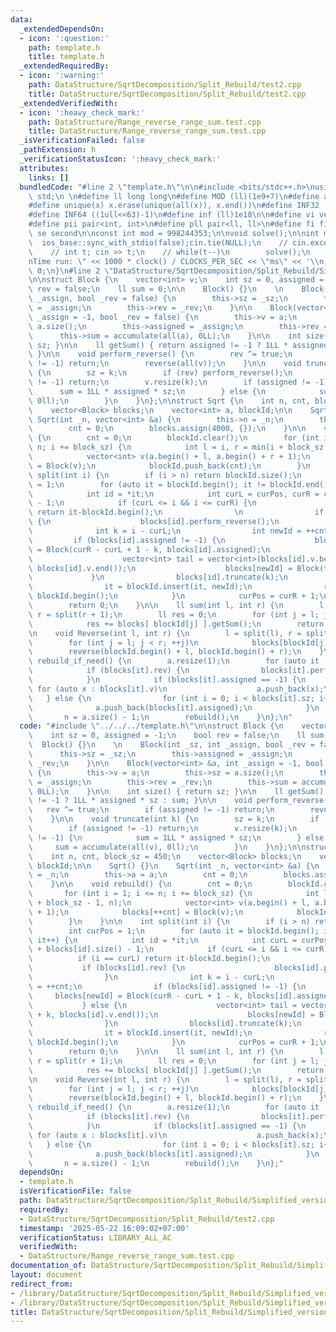 ```yaml
---
data:
  _extendedDependsOn:
  - icon: ':question:'
    path: template.h
    title: template.h
  _extendedRequiredBy:
  - icon: ':warning:'
    path: DataStructure/SqrtDecomposition/Split_Rebuild/test2.cpp
    title: DataStructure/SqrtDecomposition/Split_Rebuild/test2.cpp
  _extendedVerifiedWith:
  - icon: ':heavy_check_mark:'
    path: DataStructure/Range_reverse_range_sum.test.cpp
    title: DataStructure/Range_reverse_range_sum.test.cpp
  _isVerificationFailed: false
  _pathExtension: h
  _verificationStatusIcon: ':heavy_check_mark:'
  attributes:
    links: []
  bundledCode: "#line 2 \"template.h\"\n\n#include <bits/stdc++.h>\nusing namespace\
    \ std;\n \n#define ll long long\n#define MOD (ll)(1e9+7)\n#define all(x) (x).begin(),(x).end()\n\
    #define unique(x) x.erase(unique(all(x)), x.end())\n#define INF32 ((1ull<<31)-1)\n\
    #define INF64 ((1ull<<63)-1)\n#define inf (ll)1e18\n\n#define vi vector<int>\n\
    #define pii pair<int, int>\n#define pll pair<ll, ll>\n#define fi first\n#define\
    \ se second\n\nconst int mod = 998244353;\n\nvoid solve();\n\nint main(){\n  \
    \  ios_base::sync_with_stdio(false);cin.tie(NULL);\n    // cin.exceptions(cin.failbit);\n\
    \    // int t; cin >> t;\n    // while(t--)\n        solve();\n    cerr << \"\\\
    nTime run: \" << 1000 * clock() / CLOCKS_PER_SEC << \"ms\" << '\\n';\n    return\
    \ 0;\n}\n#line 2 \"DataStructure/SqrtDecomposition/Split_Rebuild/Simplified_version.h\"\
    \n\nstruct Block {\n    vector<int> v;\n    int sz = 0, assigned = -1;\n    bool\
    \ rev = false;\n    ll sum = 0;\n\n    Block() {}\n    \n    Block(int _sz, int\
    \ _assign, bool _rev = false) {\n        this->sz = _sz;\n        this->assigned\
    \ = _assign;\n        this->rev = _rev;\n    }\n\n    Block(vector<int> &a, int\
    \ _assign = -1, bool _rev = false) {\n        this->v = a;\n        this->sz =\
    \ a.size();\n        this->assigned = _assign;\n        this->rev = _rev;\n  \
    \      this->sum = accumulate(all(a), 0LL);\n    }\n\n    int size() { return\
    \ sz; }\n\n    ll getSum() { return assigned != -1 ? 1LL * assigned * sz : sum;\
    \ }\n\n    void perform_reverse() {\n        rev ^= true;\n        if (assigned\
    \ != -1) return;\n        reverse(all(v));\n    }\n\n    void truncate(int k)\
    \ {\n        sz = k;\n        if (rev) perform_reverse();\n        if (assigned\
    \ != -1) return;\n        v.resize(k);\n        if (assigned != -1) {\n      \
    \      sum = 1LL * assigned * sz;\n        } else {\n            sum = accumulate(all(v),\
    \ 0ll);\n        }\n    }\n};\n\nstruct Sqrt {\n    int n, cnt, block_sz = 450;\n\
    \    vector<Block> blocks;\n    vector<int> a, blockId;\n\n    Sqrt() {}\n   \
    \ Sqrt(int _n, vector<int> &a) {\n        this->n = _n;\n        this->a = a;\n\
    \        cnt = 0;\n        blocks.assign(4000, {});\n    }\n\n    void rebuild()\
    \ {\n        cnt = 0;\n        blockId.clear();\n        for (int i = 1; i <=\
    \ n; i += block_sz) {\n            int l = i, r = min(i + block_sz - 1, n);\n\
    \            vector<int> v(a.begin() + l, a.begin() + r + 1);\n            blocks[++cnt]\
    \ = Block(v);\n            blockId.push_back(cnt);\n        }\n    }\n\n    int\
    \ split(int i) {\n        if (i > n) return blockId.size();\n        int curPos\
    \ = 1;\n        for (auto it = blockId.begin(); it != blockId.end(); it++) {\n\
    \            int id = *it;\n            int curL = curPos, curR = curPos + blocks[id].size()\
    \ - 1;\n            if (curL <= i && i <= curR) {\n                if (i == curL)\
    \ return it-blockId.begin();\n                \n                if (blocks[id].rev)\
    \ {\n                    blocks[id].perform_reverse();\n                }\n  \
    \              int k = i - curL;\n                int newId = ++cnt;\n       \
    \         if (blocks[id].assigned != -1) {\n                    blocks[newId]\
    \ = Block(curR - curL + 1 - k, blocks[id].assigned);\n                } else {\n\
    \                    vector<int> tail = vector<int>(blocks[id].v.begin() + k,\
    \ blocks[id].v.end());\n                    blocks[newId] = Block(tail);\n   \
    \             }\n                blocks[id].truncate(k);\n                ++it;\n\
    \                it = blockId.insert(it, newId);\n                return it -\
    \ blockId.begin();\n            }\n            curPos = curR + 1;\n        }\n\
    \        return 0;\n    }\n\n    ll sum(int l, int r) {\n        l = split(l),\
    \ r = split(r + 1);\n        ll res = 0;\n        for (int j = l; j < r; ++j)\n\
    \            res += blocks[ blockId[j] ].getSum();\n        return res;\n    }\n\
    \n    void Reverse(int l, int r) {\n        l = split(l), r = split(r + 1);\n\
    \        for (int j = l; j < r; ++j)\n            blocks[blockId[j]].rev ^= 1;\n\
    \        reverse(blockId.begin() + l, blockId.begin() + r);\n    }\n\n    void\
    \ rebuild_if_need() {\n        a.resize(1);\n        for (auto it : blockId) {\n\
    \            if (blocks[it].rev) {\n                blocks[it].perform_reverse();\n\
    \            }\n            if (blocks[it].assigned == -1) {\n               \
    \ for (auto x : blocks[it].v)\n                    a.push_back(x);\n         \
    \   } else {\n                for (int i = 0; i < blocks[it].sz; i++)\n      \
    \              a.push_back(blocks[it].assigned);\n            }\n        }\n \
    \       n = a.size() - 1;\n        rebuild();\n    }\n};\n"
  code: "#include \"../../../template.h\"\n\nstruct Block {\n    vector<int> v;\n\
    \    int sz = 0, assigned = -1;\n    bool rev = false;\n    ll sum = 0;\n\n  \
    \  Block() {}\n    \n    Block(int _sz, int _assign, bool _rev = false) {\n  \
    \      this->sz = _sz;\n        this->assigned = _assign;\n        this->rev =\
    \ _rev;\n    }\n\n    Block(vector<int> &a, int _assign = -1, bool _rev = false)\
    \ {\n        this->v = a;\n        this->sz = a.size();\n        this->assigned\
    \ = _assign;\n        this->rev = _rev;\n        this->sum = accumulate(all(a),\
    \ 0LL);\n    }\n\n    int size() { return sz; }\n\n    ll getSum() { return assigned\
    \ != -1 ? 1LL * assigned * sz : sum; }\n\n    void perform_reverse() {\n     \
    \   rev ^= true;\n        if (assigned != -1) return;\n        reverse(all(v));\n\
    \    }\n\n    void truncate(int k) {\n        sz = k;\n        if (rev) perform_reverse();\n\
    \        if (assigned != -1) return;\n        v.resize(k);\n        if (assigned\
    \ != -1) {\n            sum = 1LL * assigned * sz;\n        } else {\n       \
    \     sum = accumulate(all(v), 0ll);\n        }\n    }\n};\n\nstruct Sqrt {\n\
    \    int n, cnt, block_sz = 450;\n    vector<Block> blocks;\n    vector<int> a,\
    \ blockId;\n\n    Sqrt() {}\n    Sqrt(int _n, vector<int> &a) {\n        this->n\
    \ = _n;\n        this->a = a;\n        cnt = 0;\n        blocks.assign(4000, {});\n\
    \    }\n\n    void rebuild() {\n        cnt = 0;\n        blockId.clear();\n \
    \       for (int i = 1; i <= n; i += block_sz) {\n            int l = i, r = min(i\
    \ + block_sz - 1, n);\n            vector<int> v(a.begin() + l, a.begin() + r\
    \ + 1);\n            blocks[++cnt] = Block(v);\n            blockId.push_back(cnt);\n\
    \        }\n    }\n\n    int split(int i) {\n        if (i > n) return blockId.size();\n\
    \        int curPos = 1;\n        for (auto it = blockId.begin(); it != blockId.end();\
    \ it++) {\n            int id = *it;\n            int curL = curPos, curR = curPos\
    \ + blocks[id].size() - 1;\n            if (curL <= i && i <= curR) {\n      \
    \          if (i == curL) return it-blockId.begin();\n                \n     \
    \           if (blocks[id].rev) {\n                    blocks[id].perform_reverse();\n\
    \                }\n                int k = i - curL;\n                int newId\
    \ = ++cnt;\n                if (blocks[id].assigned != -1) {\n               \
    \     blocks[newId] = Block(curR - curL + 1 - k, blocks[id].assigned);\n     \
    \           } else {\n                    vector<int> tail = vector<int>(blocks[id].v.begin()\
    \ + k, blocks[id].v.end());\n                    blocks[newId] = Block(tail);\n\
    \                }\n                blocks[id].truncate(k);\n                ++it;\n\
    \                it = blockId.insert(it, newId);\n                return it -\
    \ blockId.begin();\n            }\n            curPos = curR + 1;\n        }\n\
    \        return 0;\n    }\n\n    ll sum(int l, int r) {\n        l = split(l),\
    \ r = split(r + 1);\n        ll res = 0;\n        for (int j = l; j < r; ++j)\n\
    \            res += blocks[ blockId[j] ].getSum();\n        return res;\n    }\n\
    \n    void Reverse(int l, int r) {\n        l = split(l), r = split(r + 1);\n\
    \        for (int j = l; j < r; ++j)\n            blocks[blockId[j]].rev ^= 1;\n\
    \        reverse(blockId.begin() + l, blockId.begin() + r);\n    }\n\n    void\
    \ rebuild_if_need() {\n        a.resize(1);\n        for (auto it : blockId) {\n\
    \            if (blocks[it].rev) {\n                blocks[it].perform_reverse();\n\
    \            }\n            if (blocks[it].assigned == -1) {\n               \
    \ for (auto x : blocks[it].v)\n                    a.push_back(x);\n         \
    \   } else {\n                for (int i = 0; i < blocks[it].sz; i++)\n      \
    \              a.push_back(blocks[it].assigned);\n            }\n        }\n \
    \       n = a.size() - 1;\n        rebuild();\n    }\n};"
  dependsOn:
  - template.h
  isVerificationFile: false
  path: DataStructure/SqrtDecomposition/Split_Rebuild/Simplified_version.h
  requiredBy:
  - DataStructure/SqrtDecomposition/Split_Rebuild/test2.cpp
  timestamp: '2025-05-22 16:09:02+07:00'
  verificationStatus: LIBRARY_ALL_AC
  verifiedWith:
  - DataStructure/Range_reverse_range_sum.test.cpp
documentation_of: DataStructure/SqrtDecomposition/Split_Rebuild/Simplified_version.h
layout: document
redirect_from:
- /library/DataStructure/SqrtDecomposition/Split_Rebuild/Simplified_version.h
- /library/DataStructure/SqrtDecomposition/Split_Rebuild/Simplified_version.h.html
title: DataStructure/SqrtDecomposition/Split_Rebuild/Simplified_version.h
---
```

